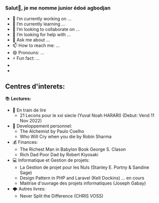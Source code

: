 ### Salut👋, je me nomme junior édoé agbodjan 

<!--
**kelyedoe/kelyedoe** is a ✨ _special_ ✨ repository because its `README.md` (this file) appears on your GitHub profile.

Here are some ideas to get you started:
-->
- 🔭 I’m currently working on ...
- 🌱 I’m currently learning ...
- 👯 I’m looking to collaborate on ...
- 🤔 I’m looking for help with ...
- 💬 Ask me about ...
- 📫 How to reach me: ...
- 😄 Pronouns: ...
- ⚡ Fun fact: ...
- 
-  
## Centres d'interets:
📚 **Lectures:**

- 🔄 En train de lire
    - 21 Lecons pour le xxi siecle (Yuval Noah HARARI) (Debut: Vend 11 Nov 2022)
- 🧠 Developpement personnel:
    - The Alchemist by Paulo Coelho
    - Who Will Cry when you die by Robin Sharma
- 💰 Finances:
    - The Richest Man in Babylon Book George S. Clason
    - Rich Dad Poor Dad by Robert Kiyosaki
- 💻 Informatique et Gestion de projets:
    - La Gestion de projet pour les Nuls (Stanley E. Portny & Sandine Sage)
    - Design Pattern in PHP and Laravel (Kelt Dockins) ... en cours
    - Maitrise d'ouvrage des projets informatiques (Joseph Gabay)
- 🌩️ Autres livres: 
    - Never Split the Difference (CHRIS VOSS)

